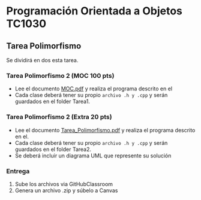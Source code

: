 # Programación Orientada a Objetos TC1030

## Tarea Polimorfismo

Se dividirá en dos esta tarea.

### Tarea Polimorfismo  2 (MOC 100 pts)

- Lee el documento [MOC.pdf](MOC.pdf) y realiza el programa descrito en el
- Cada clase deberá tener su propio `archivo .h y .cpp` y serán guardados en el folder Tarea1.

### Tarea Polimorfismo 2 (Extra 20 pts)

- Lee el documento [Tarea_Polimorfismo.pdf](Tarea_Polimorfismo.pdf) y realiza el programa descrito en el.  
- Cada clase deberá tener su propio `archivo .h y .cpp` y serán guardados en el folder Tarea2.
- Se deberá incluir un diagrama UML que represente su solución



### Entrega

1. Sube los archivos via GitHubClassroom
2. Genera un archivo .zip  y súbelo a Canvas